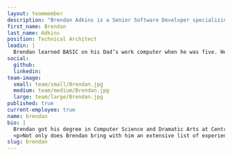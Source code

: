 ```yaml
---
layout: teammember
description: "Brendan Adkins is a Senior Software Developer specializing in open source development at ThinkShout, a full service digital agency and B-Corp that specializes in nonprofit tech, digital strategy, website development, accessible design, and brand work."
first_name: Brendan
last_name: Adkins
position: Technical Architect
leadin: |
  Brendan learned BASIC on his Dad’s work computer when he was five. He pursued this path, because unlike homework assignments, compilers allowed him to make mistakes as often as he needed to, until he got it right.
social:
  github:
  linkedin: 
team-image:
  small: team/small/Brendan.jpg
  medium: team/medium/Brendan.jpg
  large: team/large/Brendan.jpg
published: true
current-employee: true
name: brendan
bio: |
  Brendan got his degree in Computer Science and Dramatic Arts at Centre College in Kentucky, then continued to pursue Computer Science in graduate school at the University of Louisville while working as a systems analyst for a health insurance subrogation company. He followed that up with three years of remote web development work for iNDELIBLE, an agency in New York. After moving to Portland, he spent seven years building mobile apps at DevelopmentNow, a local dev agency, then a year at PlotWatt, an energy-efficiency startup based in North Carolina.
  <p>Not only does Brendan bring with him an extensive list of experience in Software engineering, he’s also a self-proclaimed hobbyist. “I have literally every hobby...the ascendant ones right now are baking, gardening, photography, pole dance, and cross stitch." So if this whole building websites thing falls through, he has several backups.
slug: brendan
---
```

